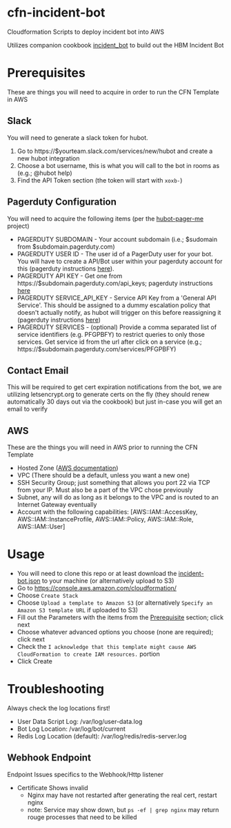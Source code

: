 # cfn-incident-bot
Cloudformation Scripts to deploy incident bot into AWS

Utilizes companion cookbook [incident_bot](https://github.com/HearstAT/cookbook-incident-bot) to build out the HBM Incident Bot

# Prerequisites
These are things you will need to acquire in order to run the CFN Template in AWS

## Slack
You will need to generate a slack token for hubot.

1. Go to https://$yourteam.slack.com/services/new/hubot and create a new hubot integration
2. Choose a bot username, this is what you will call to the bot in rooms as (e.g.; @hubot help)
3. Find the API Token section (the token will start with `xoxb-`)

## Pagerduty Configuration
You will need to acquire the following items (per the [hubot-pager-me](https://github.com/hubot-scripts/hubot-pager-me) project)

* PAGERDUTY SUBDOMAIN - Your account subdomain (i.e.; $sudomain from $subdomain.pagerduty.com)
* PAGERDUTY USER ID - The user id of a PagerDuty user for your bot. You will have to create a API/Bot user within your pagerduty account for this (pagerduty instructions [here](https://support.pagerduty.com/hc/en-us/articles/202828720-Adding-Users)).
* PAGERDUTY API KEY - Get one from https://$subdomain.pagerduty.com/api_keys; pagerduty instructions [here](https://support.pagerduty.com/hc/en-us/articles/202829310-Generating-an-API-Key)
* PAGERDUTY SERVICE_API_KEY - Service API Key from a 'General API Service'. This should be assigned to a dummy escalation policy that doesn't actually notify, as hubot will trigger on this before reassigning it (pagerduty instructions [here](https://support.pagerduty.com/hc/en-us/articles/202830340-Creating-a-Generic-API-Service))
* PAGERDUTY SERVICES - (optional) Provide a comma separated list of service identifiers (e.g. PFGPBFY) to restrict queries to only those services. Get service id from the url after click on a service (e.g.; https://$subdomain.pagerduty.com/services/PFGPBFY)

## Contact Email
This will be required to get cert expiration notifications from the bot, we are utilizing letsencrypt.org to generate certs on the fly (they should renew automatically 30 days out via the cookbook) but just in-case you will get an email to verify

## AWS
These are the things you will need in AWS prior to running the CFN Template

* Hosted Zone ([AWS documentation](http://docs.aws.amazon.com/Route53/latest/DeveloperGuide/AboutHostedZones.html))
* VPC (There should be a default, unless you want a new one)
* SSH Security Group; just something that allows you port 22 via TCP from your IP. Must also be a part of the VPC chose previously
* Subnet, any will do as long as it belongs to the VPC and is routed to an Internet Gateway eventually
* Account with the following capabilities: [AWS::IAM::AccessKey, AWS::IAM::InstanceProfile, AWS::IAM::Policy, AWS::IAM::Role, AWS::IAM::User]

# Usage

* You will need to clone this repo or at least download the [incident-bot.json](incident-bot.json) to your machine (or alternatively upload to S3)
* Go to https://console.aws.amazon.com/cloudformation/
* Choose `Create Stack`
* Choose `Upload a template to Amazon S3` (or alternatively `Specify an Amazon S3 template URL` if uploaded to S3)
* Fill out the Parameters with the items from the [Prerequisite](#prerequisites) section; click next
* Choose whatever advanced options you choose (none are required); click next
* Check the `I acknowledge that this template might cause AWS CloudFormation to create IAM resources.` portion
* Click Create


# Troubleshooting
Always check the log locations first!

* User Data Script Log: /var/log/user-data.log
* Bot Log Location: /var/log/bot/current
* Redis Log Location (default): /var/log/redis/redis-server.log

## Webhook Endpoint
Endpoint Issues specifics to the Webhook/Http listener

* Certificate Shows invalid
    * Nginx may have not restarted after generating the real cert, restart nginx
    * note: Service may show down, but `ps -ef | grep nginx` may return rouge processes that need to be killed
